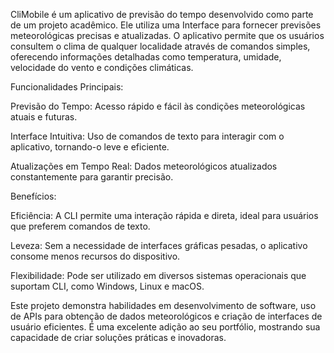CliMobile é um aplicativo de previsão do tempo desenvolvido como parte de um projeto acadêmico. Ele utiliza uma Interface para fornecer previsões meteorológicas precisas e atualizadas. O aplicativo permite que os usuários consultem o clima de qualquer localidade através de comandos simples, oferecendo informações detalhadas como temperatura, umidade, velocidade do vento e condições climáticas.

Funcionalidades Principais:

Previsão do Tempo: Acesso rápido e fácil às condições meteorológicas atuais e futuras.

Interface Intuitiva: Uso de comandos de texto para interagir com o aplicativo, tornando-o leve e eficiente.

Atualizações em Tempo Real: Dados meteorológicos atualizados constantemente para garantir precisão.

Benefícios:

Eficiência: A CLI permite uma interação rápida e direta, ideal para usuários que preferem comandos de texto.

Leveza: Sem a necessidade de interfaces gráficas pesadas, o aplicativo consome menos recursos do dispositivo.

Flexibilidade: Pode ser utilizado em diversos sistemas operacionais que suportam CLI, como Windows, Linux e macOS.

Este projeto demonstra habilidades em desenvolvimento de software, uso de APIs para obtenção de dados meteorológicos e criação de interfaces de usuário eficientes. É uma excelente adição ao seu portfólio, mostrando sua capacidade de criar soluções práticas e inovadoras.
